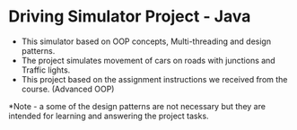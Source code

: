 # Driving Simulator Project - Java

* This simulator based on OOP concepts, Multi-threading and design patterns. 
* The project simulates movement of cars on roads with junctions and Traffic lights. 
* This project based on the assignment instructions we received from the course. (Advanced OOP)

*Note - a some of the design patterns are not necessary but they are intended for learning and answering the project tasks.
